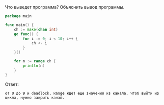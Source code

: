 Что выведет программа? Объяснить вывод программы.

```go
package main

func main() {
	ch := make(chan int)
	go func() {
		for i := 0; i < 10; i++ {
			ch <- i
		}
	}()

	for n := range ch {
		println(n)
	}
}
```

Ответ:
```
от 0 до 9 и deadlock. Range ждет еще значения из канала. Чтоб выйти из цикла, нужно закрыть канал.

```
